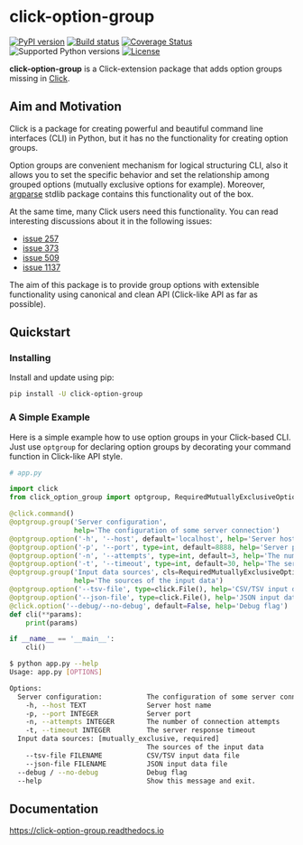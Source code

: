 # click-option-group

[![PyPI version](https://img.shields.io/pypi/v/click-option-group.svg)](https://pypi.python.org/pypi/click-option-group)
[![Build status](https://travis-ci.org/click-contrib/click-option-group.svg?branch=master)](https://travis-ci.org/click-contrib/click-option-group)
[![Coverage Status](https://coveralls.io/repos/github/click-contrib/click-option-group/badge.svg?branch=master)](https://coveralls.io/github/click-contrib/click-option-group?branch=master)
![Supported Python versions](https://img.shields.io/pypi/pyversions/click-option-group.svg)
[![License](https://img.shields.io/badge/License-BSD%203--Clause-blue.svg)](https://opensource.org/licenses/BSD-3-Clause)


**click-option-group** is a Click-extension package that adds option groups
missing in [Click](https://github.com/pallets/click/).

## Aim and Motivation

Click is a package for creating powerful and beautiful command line interfaces (CLI) in Python,
but it has no the functionality for creating option groups.

Option groups are convenient mechanism for logical structuring CLI, also it allows you to set
the specific behavior and set the relationship among grouped options (mutually exclusive options for example).
Moreover, [argparse](https://docs.python.org/3/library/argparse.html) stdlib package contains this
functionality out of the box.

At the same time, many Click users need this functionality.
You can read interesting discussions about it in the following issues:

* [issue 257](https://github.com/pallets/click/issues/257)
* [issue 373](https://github.com/pallets/click/issues/373)
* [issue 509](https://github.com/pallets/click/issues/509)
* [issue 1137](https://github.com/pallets/click/issues/1137)

The aim of this package is to provide group options with extensible functionality
using canonical and clean API (Click-like API as far as possible).

## Quickstart

### Installing

Install and update using pip:

```bash
pip install -U click-option-group
```

### A Simple Example

Here is a simple example how to use option groups in your Click-based CLI.
Just use `optgroup` for declaring option groups by decorating
your command function in Click-like API style.

```python
# app.py

import click
from click_option_group import optgroup, RequiredMutuallyExclusiveOptionGroup

@click.command()
@optgroup.group('Server configuration',
                help='The configuration of some server connection')
@optgroup.option('-h', '--host', default='localhost', help='Server host name')
@optgroup.option('-p', '--port', type=int, default=8888, help='Server port')
@optgroup.option('-n', '--attempts', type=int, default=3, help='The number of connection attempts')
@optgroup.option('-t', '--timeout', type=int, default=30, help='The server response timeout')
@optgroup.group('Input data sources', cls=RequiredMutuallyExclusiveOptionGroup,
                help='The sources of the input data')
@optgroup.option('--tsv-file', type=click.File(), help='CSV/TSV input data file')
@optgroup.option('--json-file', type=click.File(), help='JSON input data file')
@click.option('--debug/--no-debug', default=False, help='Debug flag')
def cli(**params):
    print(params)

if __name__ == '__main__':
    cli()
```

```bash
$ python app.py --help
Usage: app.py [OPTIONS]

Options:
  Server configuration:           The configuration of some server connection
    -h, --host TEXT               Server host name
    -p, --port INTEGER            Server port
    -n, --attempts INTEGER        The number of connection attempts
    -t, --timeout INTEGER         The server response timeout
  Input data sources: [mutually_exclusive, required]
                                  The sources of the input data
    --tsv-file FILENAME           CSV/TSV input data file
    --json-file FILENAME          JSON input data file
  --debug / --no-debug            Debug flag
  --help                          Show this message and exit.
```

## Documentation

https://click-option-group.readthedocs.io
